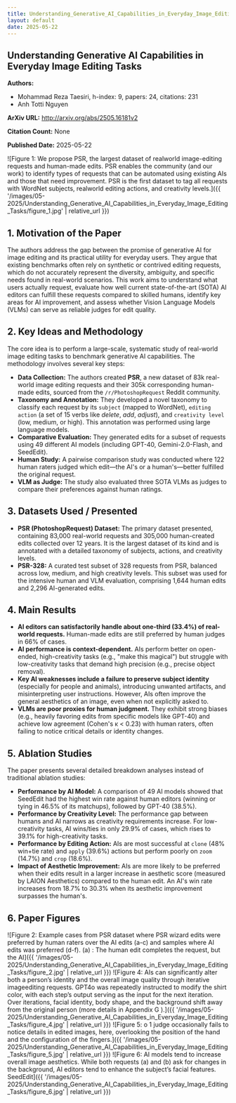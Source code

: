 ```yaml
---
title: Understanding_Generative_AI_Capabilities_in_Everyday_Image_Editing_Tasks
layout: default
date: 2025-05-22
---
```

## Understanding Generative AI Capabilities in Everyday Image Editing Tasks
**Authors:**
- Mohammad Reza Taesiri, h-index: 9, papers: 24, citations: 231
- Anh Totti Nguyen

**ArXiv URL:** http://arxiv.org/abs/2505.16181v2

**Citation Count:** None

**Published Date:** 2025-05-22

![Figure 1: We propose PSR, the largest dataset of realworld image-editing requests and human-made edits. PSR enables the community (and our work) to identify types of requests that can be automated using existing AIs and those that need improvement. PSR is the first dataset to tag all requests with WordNet subjects, realworld editing actions, and creativity levels.]({{ '/images/05-2025/Understanding_Generative_AI_Capabilities_in_Everyday_Image_Editing_Tasks/figure_1.jpg' | relative_url }})
## 1. Motivation of the Paper
The authors address the gap between the promise of generative AI for image editing and its practical utility for everyday users. They argue that existing benchmarks often rely on synthetic or contrived editing requests, which do not accurately represent the diversity, ambiguity, and specific needs found in real-world scenarios. This work aims to understand what users actually request, evaluate how well current state-of-the-art (SOTA) AI editors can fulfill these requests compared to skilled humans, identify key areas for AI improvement, and assess whether Vision Language Models (VLMs) can serve as reliable judges for edit quality.

## 2. Key Ideas and Methodology
The core idea is to perform a large-scale, systematic study of real-world image editing tasks to benchmark generative AI capabilities. The methodology involves several key steps:
- **Data Collection:** The authors created **PSR**, a new dataset of 83k real-world image editing requests and their 305k corresponding human-made edits, sourced from the `/r/PhotoshopRequest` Reddit community.
- **Taxonomy and Annotation:** They developed a novel taxonomy to classify each request by its `subject` (mapped to WordNet), `editing action` (a set of 15 verbs like *delete*, *add*, *adjust*), and `creativity level` (low, medium, or high). This annotation was performed using large language models.
- **Comparative Evaluation:** They generated edits for a subset of requests using 49 different AI models (including GPT-40, Gemini-2.0-Flash, and SeedEdit).
- **Human Study:** A pairwise comparison study was conducted where 122 human raters judged which edit—the AI's or a human's—better fulfilled the original request.
- **VLM as Judge:** The study also evaluated three SOTA VLMs as judges to compare their preferences against human ratings.

## 3. Datasets Used / Presented
- **PSR (PhotoshopRequest) Dataset:** The primary dataset presented, containing 83,000 real-world requests and 305,000 human-created edits collected over 12 years. It is the largest dataset of its kind and is annotated with a detailed taxonomy of subjects, actions, and creativity levels.
- **PSR-328:** A curated test subset of 328 requests from PSR, balanced across low, medium, and high creativity levels. This subset was used for the intensive human and VLM evaluation, comprising 1,644 human edits and 2,296 AI-generated edits.

## 4. Main Results
- **AI editors can satisfactorily handle about one-third (33.4%) of real-world requests.** Human-made edits are still preferred by human judges in 66% of cases.
- **AI performance is context-dependent.** AIs perform better on open-ended, high-creativity tasks (e.g., "make this magical") but struggle with low-creativity tasks that demand high precision (e.g., precise object removal).
- **Key AI weaknesses include a failure to preserve subject identity** (especially for people and animals), introducing unwanted artifacts, and misinterpreting user instructions. However, AIs often improve the general aesthetics of an image, even when not explicitly asked to.
- **VLMs are poor proxies for human judgment.** They exhibit strong biases (e.g., heavily favoring edits from specific models like GPT-40) and achieve low agreement (Cohen's κ < 0.23) with human raters, often failing to notice critical details or identity changes.

## 5. Ablation Studies
The paper presents several detailed breakdown analyses instead of traditional ablation studies:
- **Performance by AI Model:** A comparison of 49 AI models showed that SeedEdit had the highest win rate against human editors (winning or tying in 46.5% of its matchups), followed by GPT-40 (38.5%).
- **Performance by Creativity Level:** The performance gap between humans and AI narrows as creativity requirements increase. For low-creativity tasks, AI wins/ties in only 29.9% of cases, which rises to 39.1% for high-creativity tasks.
- **Performance by Editing Action:** AIs are most successful at `clone` (48% win+tie rate) and `apply` (39.6%) actions but perform poorly on `zoom` (14.7%) and `crop` (18.6%).
- **Impact of Aesthetic Improvement:** AIs are more likely to be preferred when their edits result in a larger increase in aesthetic score (measured by LAION Aesthetics) compared to the human edit. An AI's win rate increases from 18.7% to 30.3% when its aesthetic improvement surpasses the human's.

## 6. Paper Figures
![Figure 2: Example cases from PSR dataset where PSR wizard edits were preferred by human raters over the AI edits (a-c) and samples where AI edits was preferred (d-f). (a) : The human edit completes the request, but the AI]({{ '/images/05-2025/Understanding_Generative_AI_Capabilities_in_Everyday_Image_Editing_Tasks/figure_2.jpg' | relative_url }})
![Figure 4: AIs can significantly alter both a person’s identity and the overall image quality through iterative imageediting requests. GPT4o was repeatedly instructed to modify the shirt color, with each step’s output serving as the input for the next iteration. Over iterations, facial identity, body shape, and the background shift away from the original person (more details in Appendix G ).]({{ '/images/05-2025/Understanding_Generative_AI_Capabilities_in_Everyday_Image_Editing_Tasks/figure_4.jpg' | relative_url }})
![Figure 5: o 1 judge occasionally fails to notice details in edited images, here, overlooking the position of the hand and the configuration of the fingers.]({{ '/images/05-2025/Understanding_Generative_AI_Capabilities_in_Everyday_Image_Editing_Tasks/figure_5.jpg' | relative_url }})
![Figure 6: AI models tend to increase overall image aesthetics. While both requests (a) and (b) ask for changes in the background, AI editors tend to enhance the subject’s facial features. SeedEdit]({{ '/images/05-2025/Understanding_Generative_AI_Capabilities_in_Everyday_Image_Editing_Tasks/figure_6.jpg' | relative_url }})
